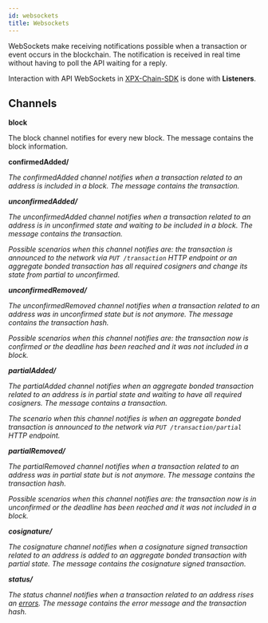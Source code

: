 ```yaml
---
id: websockets
title: Websockets
---
```

WebSockets make receiving notifications possible when a transaction or event occurs in the blockchain. The notification is received in real time without having to poll the API waiting for a reply.

Interaction with API WebSockets in [XPX-Chain-SDK](../sdks/overview.md) is done with **Listeners**.

## Channels

**block**

The block channel notifies for every new block. The message contains the block information.

**confirmedAdded/<ADDRESS>**

The confirmedAdded channel notifies when a transaction related to an address is included in a block. The message contains the transaction.

**unconfirmedAdded/<ADDRESS>**

The unconfirmedAdded channel notifies when a transaction related to an address is in unconfirmed state and waiting to be included in a block. The message contains the transaction.

Possible scenarios when this channel notifies are: the transaction is announced to the network via `PUT /transaction` HTTP endpoint or an aggregate bonded transaction has all required cosigners and change its state from *partial* to *unconfirmed*.

**unconfirmedRemoved/<ADDRESS>**

The unconfirmedRemoved channel notifies when a transaction related to an address was in unconfirmed state but is not anymore. The message contains the transaction hash.

Possible scenarios when this channel notifies are: the transaction now is confirmed or the deadline has been reached and it was not included in a block.

**partialAdded/<ADDRESS>**

The partialAdded channel notifies when an aggregate bonded transaction related to an address is in partial state and waiting to have all required cosigners. The message contains a transaction.

The scenario when this channel notifies is when an aggregate bonded transaction is announced to the network via `PUT /transaction/partial` HTTP endpoint.

**partialRemoved/<ADDRESS>**

The partialRemoved channel notifies when a transaction related to an address was in partial state but is not anymore. The message contains the transaction hash.

Possible scenarios when this channel notifies are: the transaction now is in unconfirmed or the deadline has been reached and it was not included in a block.

**cosignature/<ADDRESS>**

The cosignature channel notifies when a cosignature signed transaction related to an address is added to an aggregate bonded transaction with partial state. The message contains the cosignature signed transaction.

**status/<ADDRESS>**

The status channel notifies when a transaction related to an address rises an [errors](./status-errors.md). The message contains the error message and the transaction hash.